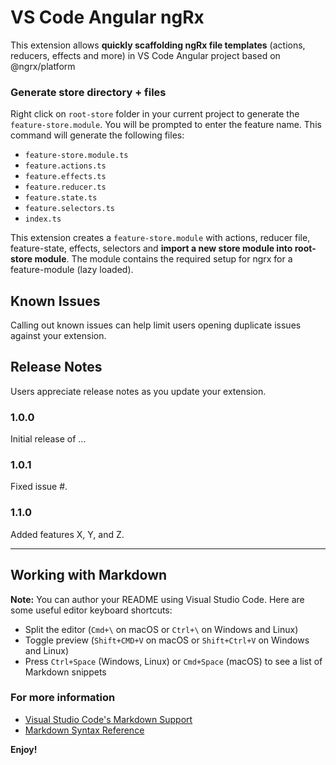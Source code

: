 # VS Code Angular ngRx

This extension allows **quickly scaffolding ngRx file templates** (actions, reducers, effects and more) in VS Code Angular project based on @ngrx/platform

### Generate store directory + files 

Right click on `root-store` folder in your current project to generate the `feature-store.module`. You will be prompted to enter the feature name.
This command will generate the following files:

* `feature-store.module.ts`
* `feature.actions.ts`
* `feature.effects.ts`
* `feature.reducer.ts`
* `feature.state.ts`
* `feature.selectors.ts`
* `index.ts`

This extension creates a `feature-store.module` with actions, reducer file, feature-state, effects, selectors and **import a new store module into root-store module**. The module contains the required setup for ngrx for a feature-module (lazy loaded).


## Known Issues

Calling out known issues can help limit users opening duplicate issues against your extension.

## Release Notes

Users appreciate release notes as you update your extension.

### 1.0.0

Initial release of ...

### 1.0.1

Fixed issue #.

### 1.1.0

Added features X, Y, and Z.

-----------------------------------------------------------------------------------------------------------

## Working with Markdown

**Note:** You can author your README using Visual Studio Code.  Here are some useful editor keyboard shortcuts:

* Split the editor (`Cmd+\` on macOS or `Ctrl+\` on Windows and Linux)
* Toggle preview (`Shift+CMD+V` on macOS or `Shift+Ctrl+V` on Windows and Linux)
* Press `Ctrl+Space` (Windows, Linux) or `Cmd+Space` (macOS) to see a list of Markdown snippets

### For more information

* [Visual Studio Code's Markdown Support](http://code.visualstudio.com/docs/languages/markdown)
* [Markdown Syntax Reference](https://help.github.com/articles/markdown-basics/)

**Enjoy!**
